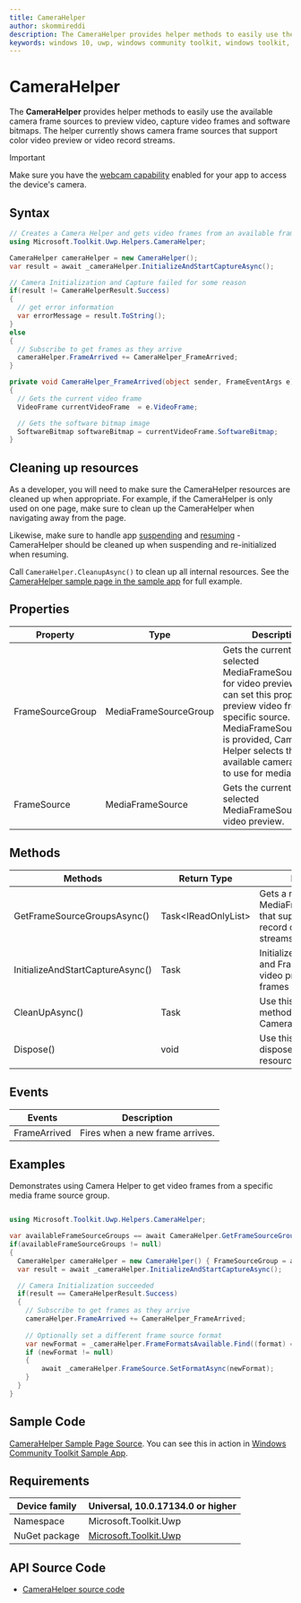 ```yaml
---
title: CameraHelper
author: skommireddi
description: The CameraHelper provides helper methods to easily use the available camera frame sources to preview video, capture video frames and software bitmaps.
keywords: windows 10, uwp, windows community toolkit, windows toolkit, CameraHelper, Camera, Frame Source, Video Frame, Software Bitmap
---
```


# CameraHelper

The **CameraHelper** provides helper methods to easily use the available camera frame sources to preview video, capture video frames and software bitmaps. The helper currently shows camera frame sources that support color video preview or video record streams. 

> [!IMPORTANT]
Make sure you have the [webcam capability](https://docs.microsoft.com/en-us/windows/uwp/packaging/app-capability-declarations#device-capabilities) enabled for your app to access the device's camera.

## Syntax

```csharp
// Creates a Camera Helper and gets video frames from an available frame source.
using Microsoft.Toolkit.Uwp.Helpers.CameraHelper;

CameraHelper cameraHelper = new CameraHelper();
var result = await _cameraHelper.InitializeAndStartCaptureAsync();

// Camera Initialization and Capture failed for some reason
if(result != CameraHelperResult.Success)
{
  // get error information
  var errorMessage = result.ToString();
}
else 
{
  // Subscribe to get frames as they arrive
  cameraHelper.FrameArrived += CameraHelper_FrameArrived;
}

private void CameraHelper_FrameArrived(object sender, FrameEventArgs e)
{
  // Gets the current video frame
  VideoFrame currentVideoFrame  = e.VideoFrame;

  // Gets the software bitmap image
  SoftwareBitmap softwareBitmap = currentVideoFrame.SoftwareBitmap;
}
```

## Cleaning up resources

As a developer, you will need to make sure the CameraHelper resources are cleaned up when appropriate. For example, if the CameraHelper is only used on one page, make sure to clean up the CameraHelper when navigating away from the page.

Likewise, make sure to handle app [suspending](https://docs.microsoft.com/windows/uwp/launch-resume/suspend-an-app) and [resuming](https://docs.microsoft.com/en-us/windows/uwp/launch-resume/resume-an-app) - CameraHelper should be cleaned up when suspending and re-initialized when resuming.

Call `CameraHelper.CleanupAsync()` to clean up all internal resources. See the [CameraHelper sample page in the sample app](https://github.com/Microsoft/WindowsCommunityToolkit//tree/master/Microsoft.Toolkit.Uwp.SampleApp/SamplePages/CameraHelper) for full example.

## Properties

| Property | Type | Description |
| -- | -- | -- |
| FrameSourceGroup | MediaFrameSourceGroup | Gets the currently selected MediaFrameSourceGroup for video preview. User can set this property to preview video from a specific source. If no MediaFrameSourceGroup is provided, Camera Helper selects the first available camera source to  use for media capture. |
| FrameSource | MediaFrameSource | Gets the currently selected MediaFrameSource for video preview. |

## Methods

| Methods | Return Type | Description |
| -- | -- | -- |
| GetFrameSourceGroupsAsync() | Task<IReadOnlyList<MediaFrameSourceGroup>> | Gets a read only list of MediaFrameSourceGroups that support color video record or video preview streams.
| InitializeAndStartCaptureAsync() | Task<CameraHelperResult>| Initializes Media Capture and Frame Reader for video preview and capture frames in real time. |
| CleanUpAsync() | Task | Use this asynchronous method to dispose Camera Helper resources |
| Dispose() | void | Use this method to dispose Camera Helper resources |

## Events

| Events | Description |
| -- | -- |
| FrameArrived| Fires when a new frame arrives.|

## Examples

Demonstrates using Camera Helper to get video frames from a specific media frame source group.

```csharp

using Microsoft.Toolkit.Uwp.Helpers.CameraHelper;

var availableFrameSourceGroups == await CameraHelper.GetFrameSourceGroupsAsync();
if(availableFrameSourceGroups != null)
{
  CameraHelper cameraHelper = new CameraHelper() { FrameSourceGroup = availableFrameSourceGroups.FirstOrDefault() };
  var result = await _cameraHelper.InitializeAndStartCaptureAsync();

  // Camera Initialization succeeded
  if(result == CameraHelperResult.Success)
  {
    // Subscribe to get frames as they arrive
    cameraHelper.FrameArrived += CameraHelper_FrameArrived;
	
	// Optionally set a different frame source format
	var newFormat = _cameraHelper.FrameFormatsAvailable.Find((format) => format.VideoFormat.Width == 640);
	if (newFormat != null)
	{
		await _cameraHelper.FrameSource.SetFormatAsync(newFormat);
	}
  }
}

```

## Sample Code

[CameraHelper Sample Page Source](https://github.com/Microsoft/WindowsCommunityToolkit//tree/master/Microsoft.Toolkit.Uwp.SampleApp/SamplePages/CameraHelper). You can see this in action in [Windows Community Toolkit Sample App](https://www.microsoft.com/store/apps/9NBLGGH4TLCQ).


## Requirements

| Device family | Universal, 10.0.17134.0 or higher |
| --- | --- |
| Namespace | Microsoft.Toolkit.Uwp |
| NuGet package | [Microsoft.Toolkit.Uwp](https://www.nuget.org/packages/Microsoft.Toolkit.Uwp/) |

## API Source Code

- [CameraHelper source code](https://github.com/Microsoft/WindowsCommunityToolkit//blob/master/Microsoft.Toolkit.Uwp/Helpers/CameraHelper)

